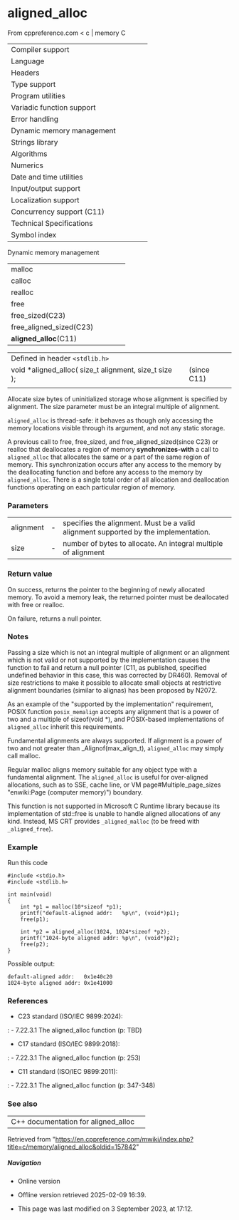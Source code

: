 # aligned_alloc

From cppreference.com
< c‎ | memory
 C

|  |  |  |  |  |
| --- | --- | --- | --- | --- |
| Compiler support | | | | |
| Language | | | | |
| Headers | | | | |
| Type support | | | | |
| Program utilities | | | | |
| Variadic function support | | | | |
| Error handling | | | | |
| Dynamic memory management | | | | |
| Strings library | | | | |
| Algorithms | | | | |
| Numerics | | | | |
| Date and time utilities | | | | |
| Input/output support | | | | |
| Localization support | | | | |
| Concurrency support (C11) | | | | |
| Technical Specifications | | | | |
| Symbol index | | | | |

 Dynamic memory management

|  |  |  |  |  |
| --- | --- | --- | --- | --- |
| malloc | | | | |
| calloc | | | | |
| realloc | | | | |
| free | | | | |
| free_sized(C23) | | | | |
| free_aligned_sized(C23) | | | | |
| ****aligned_alloc****(C11) | | | | |

|  |  |  |
| --- | --- | --- |
| Defined in header `<stdlib.h>` |  |  |
| void \*aligned_alloc( size_t alignment, size_t size ); |  | (since C11) |
|  |  |  |

Allocate size bytes of uninitialized storage whose alignment is specified by alignment. The size parameter must be an integral multiple of alignment.

`aligned_alloc` is thread-safe: it behaves as though only accessing the memory locations visible through its argument, and not any static storage.

A previous call to free, free_sized, and free_aligned_sized(since C23) or realloc that deallocates a region of memory **synchronizes-with** a call to `aligned_alloc` that allocates the same or a part of the same region of memory. This synchronization occurs after any access to the memory by the deallocating function and before any access to the memory by `aligned_alloc`. There is a single total order of all allocation and deallocation functions operating on each particular region of memory.

### Parameters

|  |  |  |
| --- | --- | --- |
| alignment | - | specifies the alignment. Must be a valid alignment supported by the implementation. |
| size | - | number of bytes to allocate. An integral multiple of alignment |

### Return value

On success, returns the pointer to the beginning of newly allocated memory. To avoid a memory leak, the returned pointer must be deallocated with free or realloc.

On failure, returns a null pointer.

### Notes

Passing a size which is not an integral multiple of alignment or an alignment which is not valid or not supported by the implementation causes the function to fail and return a null pointer (C11, as published, specified undefined behavior in this case, this was corrected by DR460). Removal of size restrictions to make it possible to allocate small objects at restrictive alignment boundaries (similar to alignas) has been proposed by N2072.

As an example of the "supported by the implementation" requirement, POSIX function `posix_memalign` accepts any alignment that is a power of two and a multiple of sizeof(void \*), and POSIX-based implementations of `aligned_alloc` inherit this requirements.

Fundamental alignments are always supported. If alignment is a power of two and not greater than _Alignof(max_align_t), `aligned_alloc` may simply call malloc.

Regular malloc aligns memory suitable for any object type with a fundamental alignment. The `aligned_alloc` is useful for over-aligned allocations, such as to SSE, cache line, or VM page#Multiple_page_sizes "enwiki:Page (computer memory)") boundary.

This function is not supported in Microsoft C Runtime library because its implementation of std::free is unable to handle aligned allocations of any kind. Instead, MS CRT provides `_aligned_malloc` (to be freed with `_aligned_free`).

### Example

Run this code

```
#include <stdio.h>
#include <stdlib.h>
 
int main(void)
{
    int *p1 = malloc(10*sizeof *p1);
    printf("default-aligned addr:   %p\n", (void*)p1);
    free(p1);
 
    int *p2 = aligned_alloc(1024, 1024*sizeof *p2);
    printf("1024-byte aligned addr: %p\n", (void*)p2);
    free(p2);
}

```

Possible output:

```
default-aligned addr:   0x1e40c20
1024-byte aligned addr: 0x1e41000

```

### References

- C23 standard (ISO/IEC 9899:2024):

:   - 7.22.3.1 The aligned_alloc function (p: TBD)

- C17 standard (ISO/IEC 9899:2018):

:   - 7.22.3.1 The aligned_alloc function (p: 253)

- C11 standard (ISO/IEC 9899:2011):

:   - 7.22.3.1 The aligned_alloc function (p: 347-348)

### See also

|  |  |
| --- | --- |
| C++ documentation for aligned_alloc | |

Retrieved from "<https://en.cppreference.com/mwiki/index.php?title=c/memory/aligned_alloc&oldid=157842>"

##### Navigation

- Online version
- Offline version retrieved 2025-02-09 16:39.

- This page was last modified on 3 September 2023, at 17:12.